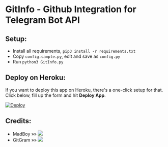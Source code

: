 # GitInfo - Github Integration for Telegram Bot API

## Setup:
- Install all requirements, `pip3 install -r requirements.txt`
- Copy `config.sample.py`, edit and save as `config.py`
- Run `python3 GitInfo.py`

## Deploy on Heroku:
If you want to deploy this app on Heroku, there's a one-click setup for that. Click below, fill up the form and hit **Deploy App**.

[![Deploy](https://www.herokucdn.com/deploy/button.svg)](https://dashboard.heroku.com/new?button-url=https%3A%2F%2Fgithub.com%2Fmadboy482%2FGitInfo&template=https%3A%2F%2Fgithub.com%2Fmadboy482%2FGitInfo)

## Credits:
- MadBoy »» <a href="https://github.com/madboy482" alt="MadBoy"> <img src="https://img.shields.io/badge/MadBoy-30302f?logo=github" /></a>
- GitGram »» <a href="https://github.com/pokurt/GitGram" alt="GitGram"> <img src="https://img.shields.io/badge/GitGram-E5E4E2?logo=github" /></a>
